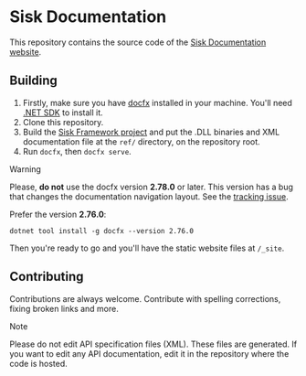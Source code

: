 # Sisk Documentation

This repository contains the source code of the [Sisk Documentation website](https://docs.sisk-framework.org/).

## Building

1. Firstly, make sure you have [docfx](https://dotnet.github.io/docfx/) installed in your machine. You'll need [.NET SDK](https://dotnet.microsoft.com/en-us/download) to install it.
2. Clone this repository.
3. Build the [Sisk Framework project](https://github.com/sisk-http/core) and put the .DLL binaries and XML documentation file at the `ref/` directory, on the repository root.
4. Run `docfx`, then `docfx serve`.

> [!WARNING]
> 
> Please, **do not** use the docfx version **2.78.0** or later. This version has a bug that changes the documentation navigation layout. See the [tracking issue](https://github.com/dotnet/docfx/issues/10424).
> 
> Prefer the version **2.76.0**:
> 
> ```
> dotnet tool install -g docfx --version 2.76.0
> ```

Then you're ready to go and you'll have the static website files at `/_site`.

## Contributing

Contributions are always welcome. Contribute with spelling corrections, fixing broken links and more.

> [!NOTE]
> Please do not edit API specification files (XML). These files are generated. If you want to edit any API documentation, edit it in the repository where the code is hosted.